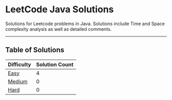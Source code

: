 # LeetCode Java Solutions

Solutions for Leetcode problems in Java. Solutions include Time and Space complexity analysis as well as detailed
comments.

---

## Table of Solutions

| Difficulty                  | Solution Count |
|-----------------------------|----------------|
| [Easy](/Easy/README.md)     | 4              |
| [Medium](/Medium/README.md) | 0              |
| [Hard](/Hard/README.md)     | 0              |

